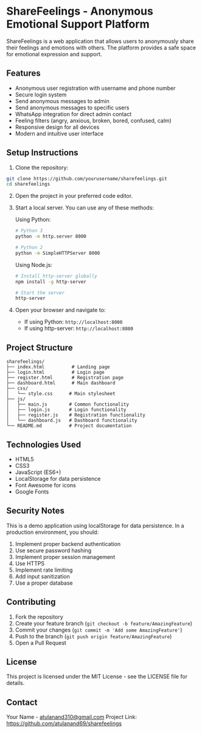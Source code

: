 # ShareFeelings - Anonymous Emotional Support Platform

ShareFeelings is a web application that allows users to anonymously share their feelings and emotions with others. The platform provides a safe space for emotional expression and support.

## Features

- Anonymous user registration with username and phone number
- Secure login system
- Send anonymous messages to admin
- Send anonymous messages to specific users
- WhatsApp integration for direct admin contact
- Feeling filters (angry, anxious, broken, bored, confused, calm)
- Responsive design for all devices
- Modern and intuitive user interface

## Setup Instructions

1. Clone the repository:
```bash
git clone https://github.com/yourusername/sharefeelings.git
cd sharefeelings
```

2. Open the project in your preferred code editor.

3. Start a local server. You can use any of these methods:

   Using Python:
   ```bash
   # Python 3
   python -m http.server 8000
   
   # Python 2
   python -m SimpleHTTPServer 8000
   ```

   Using Node.js:
   ```bash
   # Install http-server globally
   npm install -g http-server
   
   # Start the server
   http-server
   ```

4. Open your browser and navigate to:
   - If using Python: `http://localhost:8000`
   - If using http-server: `http://localhost:8080`

## Project Structure

```
sharefeelings/
├── index.html          # Landing page
├── login.html          # Login page
├── register.html       # Registration page
├── dashboard.html      # Main dashboard
├── css/
│   └── style.css      # Main stylesheet
├── js/
│   ├── main.js        # Common functionality
│   ├── login.js       # Login functionality
│   ├── register.js    # Registration functionality
│   └── dashboard.js   # Dashboard functionality
└── README.md          # Project documentation
```

## Technologies Used

- HTML5
- CSS3
- JavaScript (ES6+)
- LocalStorage for data persistence
- Font Awesome for icons
- Google Fonts

## Security Notes

This is a demo application using localStorage for data persistence. In a production environment, you should:

1. Implement proper backend authentication
2. Use secure password hashing
3. Implement proper session management
4. Use HTTPS
5. Implement rate limiting
6. Add input sanitization
7. Use a proper database

## Contributing

1. Fork the repository
2. Create your feature branch (`git checkout -b feature/AmazingFeature`)
3. Commit your changes (`git commit -m 'Add some AmazingFeature'`)
4. Push to the branch (`git push origin feature/AmazingFeature`)
5. Open a Pull Request

## License

This project is licensed under the MIT License - see the LICENSE file for details.

## Contact

Your Name - atulanand310@gmail.com
Project Link: https://github.com/atulanand69/sharefeelings 
